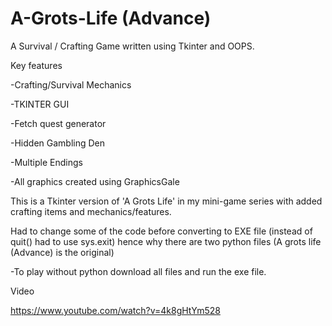 # A-Grots-Life (Advance) 

A Survival / Crafting Game written using Tkinter and OOPS. 

Key features

-Crafting/Survival Mechanics 

-TKINTER GUI 

-Fetch quest generator 

-Hidden Gambling Den 

-Multiple Endings 


-All graphics created using GraphicsGale

This is a Tkinter version of 'A Grots Life' in my mini-game series with added crafting items and mechanics/features. 

Had to change some of the code before converting to EXE file  (instead of quit() had to use sys.exit) hence why there are two python files
(A grots life (Advance) is the original) 


-To play without python download all files and run the exe file.

Video

https://www.youtube.com/watch?v=4k8gHtYm528


